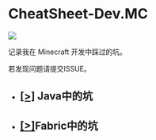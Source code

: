 # CheatSheet-Dev.MC
![](https://img.shields.io/badge/license-CC--BY--SA--4.0-green)

记录我在 Minecraft 开发中踩过的坑。

若发现问题请提交ISSUE。

* ## [[>]]( https://github.com/sileence114/CheatSheet-Dev.MC/blob/main/Java.md ) Java中的坑 

* ## [[>]]( https://github.com/sileence114/CheatSheet-Dev.MC/blob/main/Fabric.md )Fabric中的坑
